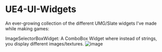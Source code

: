 # UE4-UI-Widgets
An ever-growing collection of the different UMG/Slate widgets I've made while making games:

ImageSelectorBoxWidget: A ComboBox Widget where instead of strings, you display different images/textures.
![image](https://user-images.githubusercontent.com/15760141/139620544-15709e71-0a9a-4514-9d97-bc226413f724.png)

